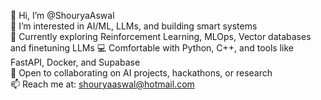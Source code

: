 👋 Hi, I’m @ShouryaAswal  
🤖 I’m interested in AI/ML, LLMs, and building smart systems  
🌱 Currently exploring Reinforcement Learning, MLOps, Vector databases and finetuning LLMs 
💻 Comfortable with Python, C++, and tools like FastAPI, Docker, and Supabase  
🚀 Open to collaborating on AI projects, hackathons, or research  
📫 Reach me at: shouryaaswal@hotmail.com  

